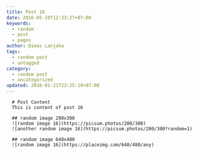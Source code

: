 ```yaml
---
title: Post 16
date: 2016-05-10T12:33:27+07:00
keywords:
  - random
  - post
  - pages
author: Dimas Lanjaka
tags:
  - random post
  - untagged
category:
  - random post
  - uncategorized
updated: 2016-01-21T23:25:19+07:00
---
```


      # Post Content
      This is content of post 16

      ## random image 200x300
      ![random image 16](https://picsum.photos/200/300)
      ![another random image 16](https://picsum.photos/200/300?random=1)

      ## random image 640x480
      ![random image 16](https://placeimg.com/640/480/any)
      